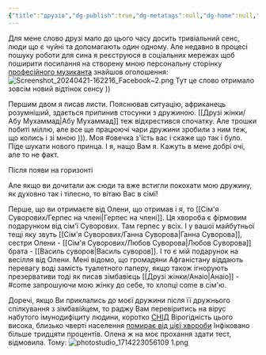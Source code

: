 ```yaml
---
{"title":"друзів","dg-publish":true,"dg-metatags":null,"dg-home":null,"permalink":"/druzi-zhinki/druzi/","dgPassFrontmatter":true,"noteIcon":""}
---
```



Для мене слово друзі мало до цього часу досить тривіальний сенс, люди що є чуйні та допомагають один одному. Але недавно в процесі пошуку роботи для сина я реєструюся в соціальних мережах щоб поширити посилання на створену мною персональну сторінку  [професійного музиканта](https://violin.pp.ua) знайшов оголошення:
![Screenshot_20240421-162216_Facebook~2.png](/img/user/Screenshot_20240421-162216_Facebook~2.png)
Тут це слово отримало зовсім новий відтінок сенсу ))

Першим двом я писав листи. Пояснював ситуацію, африканець розумніший, здається припинив стосунки з дружиною. [[Друзі жінки/Абу Мухаммад\|Абу Мухаммад]] теж відхрестився спочатку. Але трошки побиті міллю, але все ще працюючі чари дружини зробили з ним теж, що колись і зі мною ))). Моя #овечка з'їсть вас і скаже що так і було. Піде шукати нового принца. І я, нащо Вам я. Кажуть в мене добрі очі, але то не факт.

Після появи на горизонті 

Але якщо ви дочитали аж сюди та вже встигли покохати мою  дружину, як духовно так і тілесно, то вітаю Вас в сімї!

Перше, що ви отримаєте від Олени, що отримав і я, то [[Сім'я Суворових/Герпес на члені\|Герпес на члені]]. Ця хвороба є фірмовим подарунком від сім'ї Суворових. Там герпес у всіх. І у вашої майбутньої тещі яку звуть [[Сім'я Суворових/Ганна Суворова\|Ганна Суворова]], сестри Олени - [[Сім'я Суворових/Любов Суворова\|Любов Суворова]] брата - [[Василь суворов\|Василь суворов]]. І то є мій подарунок на весілля від Олени. Мені відомо, що громадяни Афганістану віддають перевагу воді замість туалетного паперу, якщо також ігнорують презервативи тоді як писав зімбавієць [[Друзі жінки/Анаіо\|Анаіо]] - #come
запрошуючи мою жінку до себе, то хлопці come в сім'ю.

Доречі, якщо Ви приклались до моєї дружини після її дружнього спілкування з зімбавійцем, то раджу Вам перевіритись на вірус набутого імунодифіциту людини, коротко [СНІД](https://uk.m.wikipedia.org/wiki/%D0%92%D0%86%D0%9B/%D0%A1%D0%9D%D0%86%D0%94) Вірогідність цього висока, близько чверті населення [помирає від цієї хвороби](https://africaners.com/uk/suchasni-problemi-afriki/snid-u-zimbabve/) Інфіковано більше тридцяти процентів. Олена ж на моє прохання здати тест, відмовила. 
Тому:
![photostudio_1714223056109 1.png](/img/user/photostudio_1714223056109%201.png)


